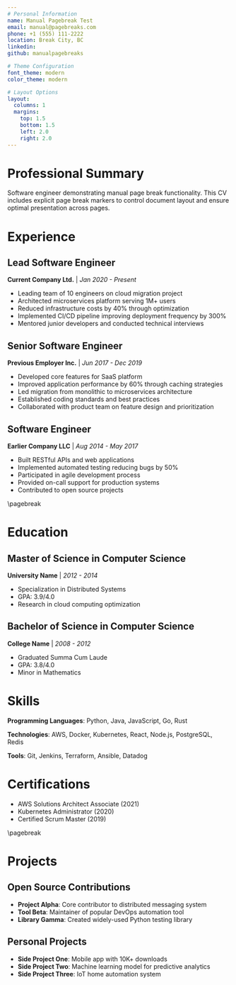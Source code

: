 ```yaml
---
# Personal Information
name: Manual Pagebreak Test
email: manual@pagebreaks.com
phone: +1 (555) 111-2222
location: Break City, BC
linkedin:
github: manualpagebreaks

# Theme Configuration
font_theme: modern
color_theme: modern

# Layout Options
layout:
  columns: 1
  margins:
    top: 1.5
    bottom: 1.5
    left: 2.0
    right: 2.0
---
```


# Professional Summary

Software engineer demonstrating manual page break functionality. This CV includes explicit page break markers to control document layout and ensure optimal presentation across pages.

# Experience

## Lead Software Engineer
**Current Company Ltd.** | *Jan 2020 - Present*

- Leading team of 10 engineers on cloud migration project
- Architected microservices platform serving 1M+ users
- Reduced infrastructure costs by 40% through optimization
- Implemented CI/CD pipeline improving deployment frequency by 300%
- Mentored junior developers and conducted technical interviews

<!-- pagebreak -->

## Senior Software Engineer
**Previous Employer Inc.** | *Jun 2017 - Dec 2019*

- Developed core features for SaaS platform
- Improved application performance by 60% through caching strategies
- Led migration from monolithic to microservices architecture
- Established coding standards and best practices
- Collaborated with product team on feature design and prioritization

## Software Engineer
**Earlier Company LLC** | *Aug 2014 - May 2017*

- Built RESTful APIs and web applications
- Implemented automated testing reducing bugs by 50%
- Participated in agile development process
- Provided on-call support for production systems
- Contributed to open source projects

\pagebreak

# Education

## Master of Science in Computer Science
**University Name** | *2012 - 2014*

- Specialization in Distributed Systems
- GPA: 3.9/4.0
- Research in cloud computing optimization

## Bachelor of Science in Computer Science
**College Name** | *2008 - 2012*

- Graduated Summa Cum Laude
- GPA: 3.8/4.0
- Minor in Mathematics

<!-- pagebreak -->

# Skills

**Programming Languages**: Python, Java, JavaScript, Go, Rust

**Technologies**: AWS, Docker, Kubernetes, React, Node.js, PostgreSQL, Redis

**Tools**: Git, Jenkins, Terraform, Ansible, Datadog

# Certifications

- AWS Solutions Architect Associate (2021)
- Kubernetes Administrator (2020)
- Certified Scrum Master (2019)

\pagebreak

# Projects

## Open Source Contributions

- **Project Alpha**: Core contributor to distributed messaging system
- **Tool Beta**: Maintainer of popular DevOps automation tool
- **Library Gamma**: Created widely-used Python testing library

## Personal Projects

- **Side Project One**: Mobile app with 10K+ downloads
- **Side Project Two**: Machine learning model for predictive analytics
- **Side Project Three**: IoT home automation system
